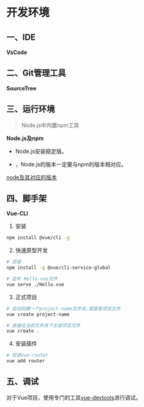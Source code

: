 # 开发环境

## 一、IDE

**VsCode**

## 二、Git管理工具

**SourceTree**

## 三、运行环境

> Node.js中内置npm工具

**Node.js及npm**

- Node.js安装稳定版。

- ，Node.js的版本一定要与npm的版本相对应。

[node及其对应的版本](https://nodejs.org/zh-cn/download/releases/)

## 四、脚手架

**Vue-CLI**

1. 安装

```bash
npm install @vue/cli -g
```

2. 快速原型开发

```bash
# 安装
npm install -g @vue/cli-service-global

# 监听 Hello.vue文件
vue serve ./Hello.vue
```

3. 正式项目

```bash
# 自动创建一个project-name文件夹,里面是项目文件
vue create project-name

# 直接在当前文件夹下生成项目文件
vue create .
```

4. 安装插件

```bash
# 安装vue-router
vue add router
```

## 五、调试

对于Vue项目，使用专门的工具[vue-devtools](https://github.com/vuejs/vue-devtools)进行调试。